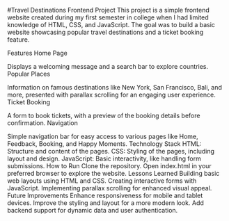 #Travel Destinations Frontend Project
This project is a simple frontend website created during my first semester in college when I had limited knowledge of HTML, CSS, and JavaScript. The goal was to build a basic website showcasing popular travel destinations and a ticket booking feature.

Features
Home Page

Displays a welcoming message and a search bar to explore countries.
Popular Places

Information on famous destinations like New York, San Francisco, Bali, and more, presented with parallax scrolling for an engaging user experience.
Ticket Booking

A form to book tickets, with a preview of the booking details before confirmation.
Navigation

Simple navigation bar for easy access to various pages like Home, Feedback, Booking, and Happy Moments.
Technology Stack
HTML: Structure and content of the pages.
CSS: Styling of the pages, including layout and design.
JavaScript: Basic interactivity, like handling form submissions.
How to Run
Clone the repository.
Open index.html in your preferred browser to explore the website.
Lessons Learned
Building basic web layouts using HTML and CSS.
Creating interactive forms with JavaScript.
Implementing parallax scrolling for enhanced visual appeal.
Future Improvements
Enhance responsiveness for mobile and tablet devices.
Improve the styling and layout for a more modern look.
Add backend support for dynamic data and user authentication.
